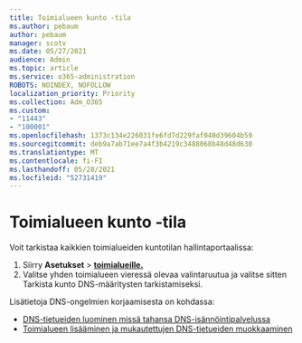 ```yaml
---
title: Toimialueen kunto -tila
ms.author: pebaum
author: pebaum
manager: scotv
ms.date: 05/27/2021
audience: Admin
ms.topic: article
ms.service: o365-administration
ROBOTS: NOINDEX, NOFOLLOW
localization_priority: Priority
ms.collection: Adm_O365
ms.custom:
- "11443"
- "100001"
ms.openlocfilehash: 1373c134e226031fe6fd7d229faf040d39604b59
ms.sourcegitcommit: deb9a7ab71ee7a4f3b4219c3488068b48d48d630
ms.translationtype: MT
ms.contentlocale: fi-FI
ms.lasthandoff: 05/28/2021
ms.locfileid: "52731419"
---
```

# <a name="domain-health-status"></a>Toimialueen kunto -tila

Voit tarkistaa kaikkien toimialueiden kuntotilan hallintaportaalissa:

1. Siirry **Asetukset**  >  [**toimialueille.**](https://portal.microsoft.com/Adminportal/Home?ref=/Domains)
1. Valitse yhden toimialueen vieressä olevaa valintaruutua  ja valitse sitten Tarkista kunto DNS-määritysten tarkistamiseksi.

Lisätietoja DNS-ongelmien korjaamisesta on kohdassa:

- [DNS-tietueiden luominen missä tahansa DNS-isännöintipalvelussa](/microsoft-365/admin/get-help-with-domains/create-dns-records-at-any-dns-hosting-provider)
- [Toimialueen lisääminen ja mukautettujen DNS-tietueiden muokkaaminen](/microsoft-365/admin/setup/add-domain)